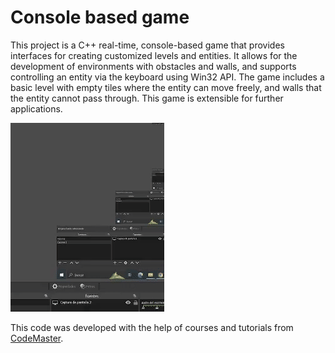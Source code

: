 # Console based game

This project is a C++ real-time, console-based game that provides interfaces for creating customized levels and entities. It allows for the development of environments with obstacles and walls, and supports controlling an entity via the keyboard using Win32 API. The game includes a basic level with empty tiles where the entity can move freely, and walls that the entity cannot pass through. This game is extensible for further applications.

![](gif-wall-game.gif)

This code was developed with the help of courses and tutorials from [CodeMaster](https://youtube.com/@codemaster101?feature=shared).
